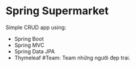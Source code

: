 # Spring Supermarket
Simple CRUD app using:
- Spring Boot
- Spring MVC 
- Spring Data JPA 
- Thymeleaf
#Team: Team những người đẹp trai.
